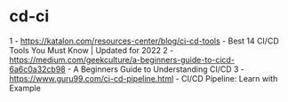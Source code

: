 # cd-ci
1 - https://katalon.com/resources-center/blog/ci-cd-tools - Best 14 CI/CD Tools You Must Know | Updated for 2022
2 - https://medium.com/geekculture/a-beginners-guide-to-cicd-6a6c0a32cb98 - A Beginners Guide to Understanding CI/CD
3 - https://www.guru99.com/ci-cd-pipeline.html - CI/CD Pipeline: Learn with Example
